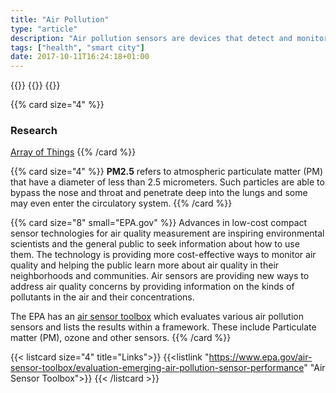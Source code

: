 ```yaml
---
title: "Air Pollution"
type: "article"
description: "Air pollution sensors are devices that detect and monitor the presence of air pollution of the environment. The majority focuses on components: ozone, particulate matter, carbon monoxide, sulfur dioxide, and nitrous oxide."
tags: ["health", "smart city"]
date: 2017-10-11T16:24:18+01:00
---
```


{{<card size="4" small="Wikipedia" style="info">}}
{{<description>}}
{{</card>}}

{{% card size="4" %}}
### Research
[Array of Things](https://arrayofthings.github.io/node.html)
{{% /card %}}

{{% card size="4" %}}
__PM2.5__ refers to atmospheric particulate matter (PM) that have a diameter of less than 2.5 micrometers. Such particles are able to bypass the nose and throat and penetrate deep into the lungs and some may even enter the circulatory system.
{{% /card %}}

{{% card size="8" small="EPA.gov" %}}
Advances in low-cost compact sensor technologies for air quality measurement are inspiring environmental scientists and the general public to seek information about how to use them. The technology is providing more cost-effective ways to monitor air quality and helping the public learn more about air quality in their neighborhoods and communities. Air sensors are providing new ways to address air quality concerns by providing information on the kinds of pollutants in the air and their concentrations.  

The EPA has an [air sensor toolbox](https://www.epa.gov/air-sensor-toolbox/evaluation-emerging-air-pollution-sensor-performance) which evaluates various air pollution sensors and lists the results within a framework. These include Particulate matter (PM), ozone and other sensors.
{{% /card %}}

{{< listcard size="4" title="Links">}}
    {{<listlink "https://www.epa.gov/air-sensor-toolbox/evaluation-emerging-air-pollution-sensor-performance" "Air Sensor Toolbox">}}
{{< /listcard >}}


